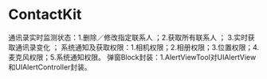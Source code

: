 # ContactKit
通讯录实时监测状态：1.删除／修改指定联系人 ；2.获取所有联系人 ； 3.实时获取通讯录变化 ；  系统通知及获取权限：1.相机权限；2.相册权限；3.位置权限；4.麦克风权限；5.系统通知权限。    弹窗Block封装：1.AlertViewTool对UIAlertView和UIAlertController封装。
